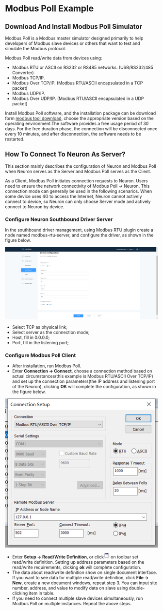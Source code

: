 
# Modbus Poll Example

## Download And Install Modbus Poll Simulator

Modbus Poll is a Modbus master simulator designed primarily to help developers of Modbus slave devices or others that want to test and simulate the Modbus protocol.


Modbus Poll read/write data from devices using:
* Modbus RTU or ASCII on RS232 or RS485 networks. (USB/RS232/485 Converter)
* Modbus TCP/IP.
* Modbus Over TCP/IP. (Modbus RTU/ASCII encapsulated in a TCP packet)
* Modbus UDP/IP.
* Modbus Over UDP/IP. (Modbus RTU/ASCII encapsulated in a UDP packet)
  
Install Modbus Poll software, and the installation package can be download form [modbus tool download](https://www.modbustools.com/download.html), choose the appropriate version based on the operating environment.The software provides a free usage period of 30 days. For the free duration phase, the connection will be disconnected once every 10 minutes, and after disconnection, the software needs to be restarted.
  
## How To Connect To Neuron As Server?

This section mainly describes the configuration of Neuron and Modbus Poll when Neuron serves as the Server and Modbus Poll serves as the Client.

As a Client, Modbus Poll initiates connection requests to Neuron. Users need to ensure the network connectivity of Modbus Poll -> Neuron. This connection mode can generally be used in the following scenarios. When some device uses 4G to access the Internet, Neuron cannot actively connect to device, so Neuron can only choose Server mode and actively connect to Neuron by device.

### Configure Neuron Southbound Driver Server

In the southbound driver management, using Modbus RTU plugin create a node named modbus-rtu-server, and configure the driver, as shown in the figure below.

![neuron-rtu-server-config](./assets/neuron-rtu-server-config-en.png)

* Select TCP as physical link;
* Select server as the connection mode;
* Host, fill in 0.0.0.0;
* Port, fill in the listening port;

### Configure Modbus Poll Client

* After installation, run Modbus Poll.
* Enter **Connection -> Connect**, choose a connection method based on actual circumstances(this example is Modbus RTU/ASCII Over TCP/IP) and set up the connection parameters(the IP address and listening port of the Neuron), clicking **OK** will complete the configuration, as shown in the figure below.

![modbus-poll-rtu-connection-setup](./assets/modbus-poll-rtu-connection-setup.png)

* Enter **Setup -> Read/Write Definition**, or click![Read/Write Definition](./assets/mbpoll-definition-button.png) on toolbar set read/write definition. Setting up address parameters based on the read/write requirements, clicking **ok** will complete configuration.
* The data about read/write definition show on single document interface. If you want to see data for multiple read/write definition, click **File -> New**, create a new document windows, repeat step 3. You can input site number, address, and value to modify data on slave using double-clicking item in table.
* If you need to connect multiple slave devices simultaneously, run Modbus Poll on multiple instances. Repeat the above steps.